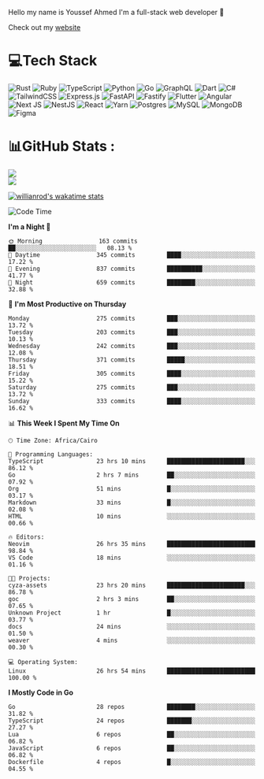 Hello my name is Youssef Ahmed I'm a full-stack web developer 👋

Check out my [website](https://youssefahmed.vercel.app)
 
# 💻Tech Stack

![Rust](https://img.shields.io/badge/rust-%23000000.svg?style=for-the-badge&logo=rust&logoColor=white) ![Ruby](https://img.shields.io/badge/ruby-%23CC342D.svg?style=for-the-badge&logo=ruby&logoColor=white) ![TypeScript](https://img.shields.io/badge/typescript-%23007ACC.svg?style=for-the-badge&logo=typescript&logoColor=white) ![Python](https://img.shields.io/badge/python-3670A0?style=for-the-badge&logo=python&logoColor=ffdd54) ![Go](https://img.shields.io/badge/go-%2300ADD8.svg?style=for-the-badge&logo=go&logoColor=white) ![GraphQL](https://img.shields.io/badge/-GraphQL-E10098?style=for-the-badge&logo=graphql&logoColor=white) ![Dart](https://img.shields.io/badge/dart-%230175C2.svg?style=for-the-badge&logo=dart&logoColor=white) ![C#](https://img.shields.io/badge/c%23-%23239120.svg?style=for-the-badge&logo=c-sharp&logoColor=white) ![TailwindCSS](https://img.shields.io/badge/tailwindcss-%2338B2AC.svg?style=for-the-badge&logo=tailwind-css&logoColor=white) ![Express.js](https://img.shields.io/badge/express.js-%23404d59.svg?style=for-the-badge&logo=express&logoColor=%2361DAFB) ![FastAPI](https://img.shields.io/badge/FastAPI-005571?style=for-the-badge&logo=fastapi) ![Fastify](https://img.shields.io/badge/fastify-%23000000.svg?style=for-the-badge&logo=fastify&logoColor=white) ![Flutter](https://img.shields.io/badge/Flutter-%2302569B.svg?style=for-the-badge&logo=Flutter&logoColor=white) ![Angular](https://img.shields.io/badge/angular-%23DD0031.svg?style=for-the-badge&logo=angular&logoColor=white) ![Next JS](https://img.shields.io/badge/Next-black?style=for-the-badge&logo=next.js&logoColor=white) ![NestJS](https://img.shields.io/badge/nestjs-%23E0234E.svg?style=for-the-badge&logo=nestjs&logoColor=white) ![React](https://img.shields.io/badge/react-%2320232a.svg?style=for-the-badge&logo=react&logoColor=%2361DAFB) ![Yarn](https://img.shields.io/badge/yarn-%232C8EBB.svg?style=for-the-badge&logo=yarn&logoColor=white) ![Postgres](https://img.shields.io/badge/postgres-%23316192.svg?style=for-the-badge&logo=postgresql&logoColor=white) ![MySQL](https://img.shields.io/badge/mysql-%2300f.svg?style=for-the-badge&logo=mysql&logoColor=white) ![MongoDB](https://img.shields.io/badge/MongoDB-%234ea94b.svg?style=for-the-badge&logo=mongodb&logoColor=white)     ![Figma](https://img.shields.io/badge/figma-%23F24E1E.svg?style=for-the-badge&logo=figma&logoColor=white)

# 📊GitHub Stats :

![](https://github-readme-stats.vercel.app/api?username=joetifa2003&theme=tokyonight&hide_border=false&include_all_commits=false&count_private=false)<br/>
![](https://github-readme-streak-stats.herokuapp.com/?user=joetifa2003&theme=tokyonight&hide_border=false)<br/>

[![willianrod's wakatime stats](https://github-readme-stats.vercel.app/api/wakatime?username=joetifa2003&layout=compact)](https://github.com/anuraghazra/github-readme-stats)
<!--START_SECTION:waka-->
![Code Time](http://img.shields.io/badge/Code%20Time-3%2C632%20hrs%2026%20mins-blue)

**I'm a Night 🦉** 

```text
🌞 Morning                163 commits         ██░░░░░░░░░░░░░░░░░░░░░░░   08.13 % 
🌆 Daytime                345 commits         ████░░░░░░░░░░░░░░░░░░░░░   17.22 % 
🌃 Evening                837 commits         ██████████░░░░░░░░░░░░░░░   41.77 % 
🌙 Night                  659 commits         ████████░░░░░░░░░░░░░░░░░   32.88 % 
```
📅 **I'm Most Productive on Thursday** 

```text
Monday                   275 commits         ███░░░░░░░░░░░░░░░░░░░░░░   13.72 % 
Tuesday                  203 commits         ███░░░░░░░░░░░░░░░░░░░░░░   10.13 % 
Wednesday                242 commits         ███░░░░░░░░░░░░░░░░░░░░░░   12.08 % 
Thursday                 371 commits         █████░░░░░░░░░░░░░░░░░░░░   18.51 % 
Friday                   305 commits         ████░░░░░░░░░░░░░░░░░░░░░   15.22 % 
Saturday                 275 commits         ███░░░░░░░░░░░░░░░░░░░░░░   13.72 % 
Sunday                   333 commits         ████░░░░░░░░░░░░░░░░░░░░░   16.62 % 
```


📊 **This Week I Spent My Time On** 

```text
🕑︎ Time Zone: Africa/Cairo

💬 Programming Languages: 
TypeScript               23 hrs 10 mins      ██████████████████████░░░   86.12 % 
Go                       2 hrs 7 mins        ██░░░░░░░░░░░░░░░░░░░░░░░   07.92 % 
Org                      51 mins             █░░░░░░░░░░░░░░░░░░░░░░░░   03.17 % 
Markdown                 33 mins             █░░░░░░░░░░░░░░░░░░░░░░░░   02.08 % 
HTML                     10 mins             ░░░░░░░░░░░░░░░░░░░░░░░░░   00.66 % 

🔥 Editors: 
Neovim                   26 hrs 35 mins      █████████████████████████   98.84 % 
VS Code                  18 mins             ░░░░░░░░░░░░░░░░░░░░░░░░░   01.16 % 

🐱‍💻 Projects: 
cyza-assets              23 hrs 20 mins      ██████████████████████░░░   86.78 % 
goc                      2 hrs 3 mins        ██░░░░░░░░░░░░░░░░░░░░░░░   07.65 % 
Unknown Project          1 hr                █░░░░░░░░░░░░░░░░░░░░░░░░   03.77 % 
docs                     24 mins             ░░░░░░░░░░░░░░░░░░░░░░░░░   01.50 % 
weaver                   4 mins              ░░░░░░░░░░░░░░░░░░░░░░░░░   00.30 % 

💻 Operating System: 
Linux                    26 hrs 54 mins      █████████████████████████   100.00 % 
```

**I Mostly Code in Go** 

```text
Go                       28 repos            ████████░░░░░░░░░░░░░░░░░   31.82 % 
TypeScript               24 repos            ███████░░░░░░░░░░░░░░░░░░   27.27 % 
Lua                      6 repos             ██░░░░░░░░░░░░░░░░░░░░░░░   06.82 % 
JavaScript               6 repos             ██░░░░░░░░░░░░░░░░░░░░░░░   06.82 % 
Dockerfile               4 repos             █░░░░░░░░░░░░░░░░░░░░░░░░   04.55 % 
```




<!--END_SECTION:waka-->
